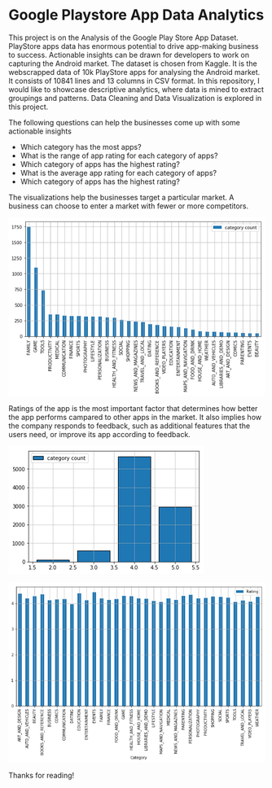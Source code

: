 # Google Playstore App Data Analytics

This project is on the Analysis of the Google Play Store App Dataset. PlayStore apps data has enormous potential to drive app-making business to success. Actionable insights can be drawn for developers to work on capturing the Android market. The dataset is chosen from Kaggle. It is the webscrapped data of 10k PlayStore apps for analysing the Android market. It consists of 10841 lines and 13 columns in CSV format. In this repository, I would like to showcase descriptive analytics, where data is mined to extract groupings and patterns. Data Cleaning and Data Visualization is explored in this project.

The following questions can help the businesses come up with some actionable insights
 
* Which category has the most apps?
* What is the range of app rating for each category of apps?
* Which category of apps has the highest rating?
* What is the average app rating for each category of apps?
* Which category of apps has the highest rating?

The visualizations help the businesses target a particular market. A business can choose to enter a market with fewer or more competitors.

![category_count](images/category_count.png)

Ratings of the app is the most important factor that determines how better the app performs campared to other apps in the market. It also implies how the company responds to feedback, such as additional features that the users need, or improve its app according to feedback. 

![app_rating](images/appRating.png)

![groupAppRating](images/groupAppRating.png)

Thanks for reading!

